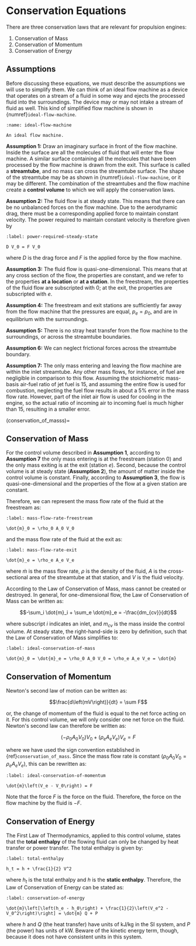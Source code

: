 # Conservation Equations

There are three conservation laws that are relevant for propulsion engines:

1. Conservation of Mass
2. Conservation of Momentum
3. Conservation of Energy

## Assumptions

Before discussing these equations, we must describe the assumptions we will use to simplify them. We can think of an ideal flow machine as a device that operates on a stream of a fluid in some way and ejects the processed fluid into the surroundings. The device may or may not intake a stream of fluid as well. This kind of simplified flow machine is shown in {numref}`ideal-flow-machine`.

```{figure} ../images/ideal-flow-machine.svg
:name: ideal-flow-machine

An ideal flow machine.
```

**Assumption 1:** Draw an imaginary surface in front of the flow machine. Inside the surface are all the molecules of fluid that will enter the flow machine. A similar surface containing all the molecules that have been processed by the flow machine is drawn from the exit. This surface is called a **streamtube**, and no mass can cross the streamtube surface. The shape of the streamtube may be as shown in {numref}`ideal-flow-machine`, or it may be different. The combination of the streamtubes and the flow machine create a **control volume** to which we will apply the conservation laws.

**Assumption 2:** The fluid flow is at steady state. This means that there can be no unbalanced forces on the flow machine. Due to the aerodynamic drag, there must be a corresponding applied force to maintain constant velocity. The power required to maintain constant velocity is therefore given by

```{math}
:label: power-required-steady-state

D V_0 = F V_0
```

where $D$ is the drag force and $F$ is the applied force by the flow machine.

**Assumption 3:** The fluid flow is quasi-one-dimensional. This means that at any cross section of the flow, the properties are constant, and we refer to the properties **at a location** or **at a station**. In the freestream, the properties of the fluid flow are subscripted with $0$; at the exit, the properties are subscripted with $e$.

**Assumption 4:** The freestream and exit stations are sufficiently far away from the flow machine that the pressures are equal, $p_e = p_0$, and are in equilibrium with the surroundings.

**Assumption 5:** There is no stray heat transfer from the flow machine to the surroundings, or across the streamtube boundaries.

**Assumption 6:** We can neglect frictional forces across the streamtube boundary.

**Assumption 7:** The only mass entering and leaving the flow machine are within the inlet streamtube. Any other mass flows, for instance, of fuel are negligible in comparison to this flow. Assuming the stoichiometric mass-basis air-fuel ratio of jet fuel is 15, and assuming the entire flow is used for combustion, neglecting the fuel flow results in about a 5% error in the mass flow rate. However, part of the inlet air flow is used for cooling in the engine, so the actual ratio of incoming air to incoming fuel is much higher than 15, resulting in a smaller error.

(conservation_of_masss)=
## Conservation of Mass

For the control volume described in **Assumption 1**, according to **Assumption 7** the only mass entering is at the freestream (station $0$) and the only mass exiting is at the exit (station $e$). Second, because the control volume is at steady state (**Assumption 2**), the amount of matter inside the control volume is constant. Finally, according to **Assumption 3**, the flow is quasi-one-dimensional and the properties of the flow at a given station are constant.

Therefore, we can represent the mass flow rate of the fluid at the freestream as:

```{math}
:label: mass-flow-rate-freestream

\dot{m}_0 = \rho_0 A_0 V_0
```

and the mass flow rate of the fluid at the exit as:

```{math}
:label: mass-flow-rate-exit

\dot{m}_e = \rho_e A_e V_e
```

where $\dot{m}$ is the mass flow rate, $\rho$ is the density of the fluid, $A$ is the cross-sectional area of the streamtube at that station, and $V$ is the fluid velocity.

According to the Law of Conservation of Mass, mass cannot be created or destroyed. In general, for one-dimensional flow, the Law of Conservation of Mass can be written as:

$$-\sum_i \dot{m}_i + \sum_e \dot{m}_e = -\frac{dm_{cv}}{dt}$$

where subscript $i$ indicates an inlet, and $m_{cv}$ is the mass inside the control volume. At steady state, the right-hand-side is zero by definition, such that the Law of Conservation of Mass simplifies to:

```{math}
:label: ideal-conservation-of-mass

\dot{m}_0 = \dot{m}_e = \rho_0 A_0 V_0 = \rho_e A_e V_e = \dot{m}
```

## Conservation of Momentum

Newton's second law of motion can be written as:

$$\frac{d\left(mV\right)}{dt} = \sum F$$

or, the change of momentum of the fluid is equal to the net force acting on it. For this control volume, we will only consider one net force on the fluid. Newton's second law can therefore be written as:

$$\left(-\rho_0 A_0 V_0\right)V_0 + \left(\rho_e A_e V_e\right)V_e = F$$

where we have used the sign convention established in {ref}`conservation_of_mass`. Since the mass flow rate is constant ($\rho_0 A_0 V_0 = \rho_e A_e V_e$), this can be rewritten as:

```{math}
:label: ideal-conservation-of-momentum

\dot{m}\left(V_e - V_0\right) = F
```

Note that the force $F$ is the force on the fluid. Therefore, the force on the flow machine by the fluid is $-F$.

## Conservation of Energy

The First Law of Thermodynamics, applied to this control volume, states that the **total enthalpy** of the flowing fluid can only be changed by heat transfer or power transfer. The total enthalpy is given by:

```{math}
:label: total-enthalpy

h_t = h + \frac{1}{2} V^2
```

where $h_t$ is the total enthalpy and $h$ is the **static enthalpy**. Therefore, the Law of Conservation of Energy can be stated as:

```{math}
:label: conservation-of-energy

\dot{m}\left[\left(h_e - h_0\right) + \frac{1}{2}\left(V_e^2 - V_0^2\right)\right] = \dot{m} Q + P
```

where $h$ and $Q$ (the heat transfer) have units of kJ/kg in the SI system, and $P$ (the power) has units of kW. Beware of the kinetic energy term, though, because it does not have consistent units in this system.
